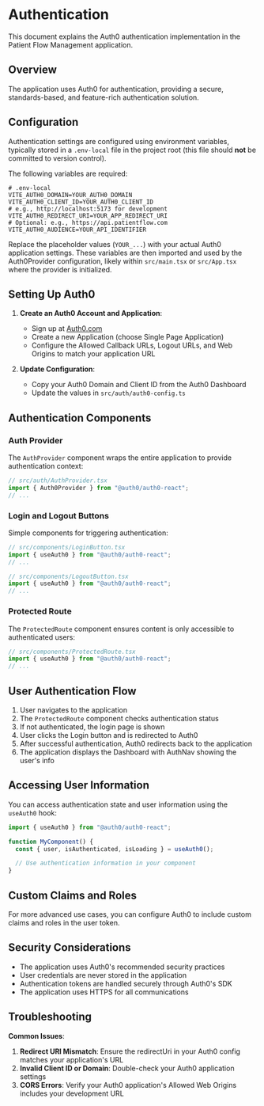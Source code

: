 # Authentication

This document explains the Auth0 authentication implementation in the
Patient Flow Management application.

## Overview

The application uses Auth0 for authentication, providing a secure,
standards-based, and feature-rich authentication solution.

## Configuration

Authentication settings are configured using environment variables,
typically stored in a `.env-local` file in the project root (this file
should **not** be committed to version control).

The following variables are required:

```plaintext
# .env-local
VITE_AUTH0_DOMAIN=YOUR_AUTH0_DOMAIN
VITE_AUTH0_CLIENT_ID=YOUR_AUTH0_CLIENT_ID
# e.g., http://localhost:5173 for development
VITE_AUTH0_REDIRECT_URI=YOUR_APP_REDIRECT_URI
# Optional: e.g., https://api.patientflow.com
VITE_AUTH0_AUDIENCE=YOUR_API_IDENTIFIER
```

Replace the placeholder values (`YOUR_...`) with your actual Auth0
application settings. These variables are then imported and used by the
Auth0Provider configuration, likely within `src/main.tsx` or `src/App.tsx`
where the provider is initialized.

## Setting Up Auth0

1. **Create an Auth0 Account and Application**:

   - Sign up at [Auth0.com](https://auth0.com/)
   - Create a new Application (choose Single Page Application)
   - Configure the Allowed Callback URLs, Logout URLs, and Web Origins to
     match your application URL

2. **Update Configuration**:
   - Copy your Auth0 Domain and Client ID from the Auth0 Dashboard
   - Update the values in `src/auth/auth0-config.ts`

## Authentication Components

### Auth Provider

The `AuthProvider` component wraps the entire application to provide
authentication context:

```typescript
// src/auth/AuthProvider.tsx
import { Auth0Provider } from "@auth0/auth0-react";
// ...
```

### Login and Logout Buttons

Simple components for triggering authentication:

```typescript
// src/components/LoginButton.tsx
import { useAuth0 } from "@auth0/auth0-react";
// ...
```

```typescript
// src/components/LogoutButton.tsx
import { useAuth0 } from "@auth0/auth0-react";
// ...
```

### Protected Route

The `ProtectedRoute` component ensures content is only accessible to
authenticated users:

```typescript
// src/components/ProtectedRoute.tsx
import { useAuth0 } from "@auth0/auth0-react";
// ...
```

## User Authentication Flow

1. User navigates to the application
2. The `ProtectedRoute` component checks authentication status
3. If not authenticated, the login page is shown
4. User clicks the Login button and is redirected to Auth0
5. After successful authentication, Auth0 redirects back to the application
6. The application displays the Dashboard with AuthNav showing the user's
   info

## Accessing User Information

You can access authentication state and user information using the
`useAuth0` hook:

```typescript
import { useAuth0 } from "@auth0/auth0-react";

function MyComponent() {
  const { user, isAuthenticated, isLoading } = useAuth0();

  // Use authentication information in your component
}
```

## Custom Claims and Roles

For more advanced use cases, you can configure Auth0 to include custom
claims and roles in the user token.

## Security Considerations

- The application uses Auth0's recommended security practices
- User credentials are never stored in the application
- Authentication tokens are handled securely through Auth0's SDK
- The application uses HTTPS for all communications

## Troubleshooting

**Common Issues**:

1. **Redirect URI Mismatch**: Ensure the redirectUri in your Auth0 config
   matches your application's URL
2. **Invalid Client ID or Domain**: Double-check your Auth0 application
   settings
3. **CORS Errors**: Verify your Auth0 application's Allowed Web Origins
   includes your development URL
